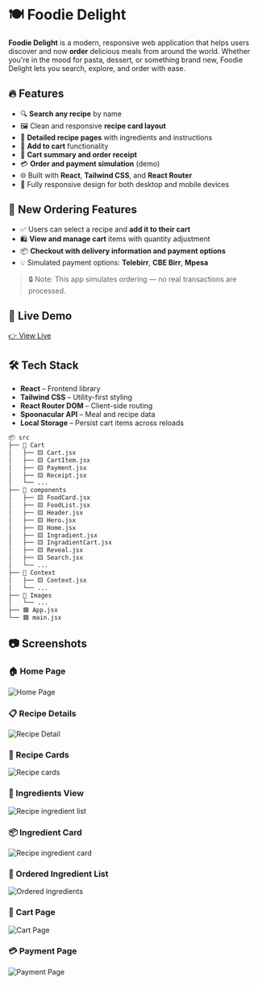 # 🍽️ Foodie Delight

**Foodie Delight** is a modern, responsive web application that helps users discover and now **order** delicious meals from around the world. Whether you're in the mood for pasta, dessert, or something brand new, Foodie Delight lets you search, explore, and order with ease.

## 🔥 Features

- 🔍 **Search any recipe** by name
- 🖼️ Clean and responsive **recipe card layout**
- 📄 **Detailed recipe pages** with ingredients and instructions
- 🛒 **Add to cart** functionality
- 🧾 **Cart summary and order receipt**
- 💳 **Order and payment simulation** (demo)
- 🌐 Built with **React**, **Tailwind CSS**, and **React Router**
- 📱 Fully responsive design for both desktop and mobile devices

## 🧪 New Ordering Features

- ✅ Users can select a recipe and **add it to their cart**
- 🛍️ **View and manage cart** items with quantity adjustment
- 📦 **Checkout with delivery information and payment options**
- 💡 Simulated payment options: **Telebirr**, **CBE Birr**, **Mpesa**

> 🔒 Note: This app simulates ordering — no real transactions are processed.

## 🚀 Live Demo

[👉 View Live](https://foodiedelightapp.netlify.app/)

## 🛠️ Tech Stack

- **React** – Frontend library
- **Tailwind CSS** – Utility-first styling
- **React Router DOM** – Client-side routing
- **Spoonacular API** – Meal and recipe data
- **Local Storage** – Persist cart items across reloads

```bash
📦 src
├── 📂 Cart
│   ├── 🟨 Cart.jsx
│   ├── 🟨 CartItem.jsx
│   ├── 🟨 Payment.jsx
│   ├── 🟨 Receipt.jsx
│   └── ...
├── 📂 components
│   ├── 🟨 FoodCard.jsx
│   ├── 🟨 FoodList.jsx
│   ├── 🟨 Header.jsx
│   ├── 🟨 Hero.jsx
│   ├── 🟨 Home.jsx
│   ├── 🟨 Ingradient.jsx
│   ├── 🟨 IngradientCart.jsx
│   ├── 🟨 Reveal.jsx
│   ├── 🟨 Search.jsx
│   └── ...
├── 📂 Context
│   ├── 🟨 Context.jsx
│   └── ...
├── 📂 Images
│   └── ...
├── 🟩 App.jsx
└── 🟩 main.jsx
```
## 📷 Screenshots

### 🏠 Home Page
![Home Page](./screenshots/foodiehome2.png)

### 📋 Recipe Details
![Recipe Detail](./screenshots/foodie2.png)

### 🧾 Recipe Cards
![Recipe cards](./screenshots/foodiecards.png)

### 🧂 Ingredients View
![Recipe ingredient list](./screenshots/foodieingredient.png)

### 📦 Ingredient Card
![Recipe ingredient card](./screenshots/foodieingredientcard.png)

### 🔢 Ordered Ingredient List
![Ordered ingredients](./screenshots/foodieingredient3.jpg)

### 🛒 Cart Page
![Cart Page](./screenshots/foodiecart.png)

### 💳 Payment Page
![Payment Page](./screenshots/foodiecart2.png)
